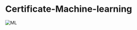 # Certificate-Machine-learning

![ML](https://github.com/Memohacker/Certificate-Machine-learning/assets/92479948/00a8444e-f4b5-42dd-a59d-754bc426d67c)
